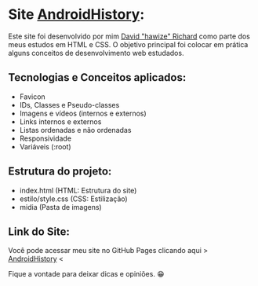 # Site [AndroidHistory](https://davidrichardhw.github.io/AndroidHistory/):

Este site foi desenvolvido por mim [David "hawize" Richard](https://github.com/davidrichardhw) como parte dos meus estudos em HTML e CSS. O objetivo principal foi colocar em prática alguns conceitos de desenvolvimento web estudados.



## Tecnologias e Conceitos aplicados:

- Favicon
- IDs, Classes e Pseudo-classes
- Imagens e vídeos (internos e externos)
- Links internos e externos
- Listas ordenadas e não ordenadas
- Responsividade
- Variáveis (:root)



## Estrutura do projeto:

- index.html (HTML: Estrutura do site)
- estilo/style.css (CSS: Estilização)
- midia (Pasta de imagens)



## Link do Site:

Você pode acessar meu site no GitHub Pages clicando aqui > [AndroidHistory](https://davidrichardhw.github.io/AndroidHistory/) <

Fique a vontade para deixar dicas e opiniões. 😁